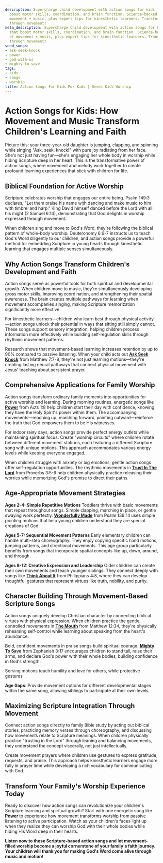 ```yaml
---
description: Supercharge child development with action songs for kids for kids that
  boost motor skills, coordination, and brain function. Science-backed benefits of
  movement + music, plus expert tips for kinesthetic learners. Transform learning
  through movement!
meta_description: Supercharge child development with action songs for kids for kids
  that boost motor skills, coordination, and brain function. Science-backed benefits
  of movement + music, plus expert tips for kinesthetic learners. Transform learning
  through movement!
seed_songs:
- ask-seek-knock
- power
- god-with-us
- mighty-to-save
tags:
- kids
- songs
- worship
title: Action Songs For Kids For Kids | Seeds Kids Worship
---
```

# Action Songs for Kids: How Movement and Music Transform Children's Learning and Faith

Picture this: your three-year-old daughter is jumping, clapping, and spinning while singing "Ask, seek, knock!" with pure joy radiating from her face. She's not just having fun—she's engaging her whole body in worship while hiding Scripture deep in her heart. This is the transformative power of action songs, where movement and melody work together to create profound learning experiences that stick with children for life.

## Biblical Foundation for Active Worship

Scripture celebrates worship that engages our entire being. Psalm 149:3 declares, "Let them praise his name with dancing and make music to him with timbrel and harp." King David himself danced before the Lord with all his might (2 Samuel 6:14), demonstrating that God delights in worship expressed through movement.

When children sing and move to God's Word, they're following the biblical pattern of whole-body worship. Deuteronomy 6:6-7 instructs us to teach God's Word diligently to our children, and action songs provide a powerful method for embedding Scripture in young hearts through kinesthetic learning that engages multiple senses simultaneously.

## Why Action Songs Transform Children's Development and Faith

Action songs serve as powerful tools for both spiritual and developmental growth. When children move to music, they're simultaneously developing gross motor skills, improving coordination, and strengthening their spatial awareness. The brain creates multiple pathways for learning when movement accompanies singing, making Scripture memorization significantly more effective.

For kinesthetic learners—children who learn best through physical activity—action songs unlock their potential in ways that sitting still simply cannot. These songs support sensory integration, helping children process information more effectively while building self-regulation skills through rhythmic movement patterns.

Research shows that movement-based learning increases retention by up to 90% compared to passive listening. When your child acts out [**Ask Seek Knock**](https://seedskidsworship.com/product/ask-seek-knock-matthew-77-8-2/) from Matthew 7:7-8, they're not just learning motions—they're creating lasting neural pathways that connect physical movement with Jesus' teaching about persistent prayer.

## Comprehensive Applications for Family Worship

Action songs transform ordinary family moments into opportunities for active worship and learning. During morning routines, energetic songs like [**Power**](https://seedskidsworship.com/product/power-acts-18/) from Acts 1:8 help children start their day with confidence, knowing they have the Holy Spirit's power within them. The accompanying movements—reaching up, marching forward, pointing outward—reinforce the truth that God empowers them to be His witnesses.

For indoor rainy days, action songs provide perfect energy outlets while maintaining spiritual focus. Create "worship circuits" where children rotate between different movement stations, each featuring a different Scripture song with unique motions. This approach accommodates various energy levels while keeping everyone engaged.

When children struggle with anxiety or big emotions, gentle action songs offer self-regulation opportunities. The rhythmic movements in [**Trust In The Lord**](https://seedskidsworship.com/product/trust-in-the-lord-proverbs-35-6/) from Proverbs 3:5-6 help children physically practice releasing their worries while memorizing God's promise to direct their paths.

## Age-Appropriate Movement Strategies

**Ages 2-4: Simple Repetitive Motions**
Toddlers thrive with basic movements that repeat throughout songs. Simple clapping, marching in place, or gentle swaying work perfectly. [**Wonderfully Made**](https://seedskidsworship.com/product/wonderfully-made-psalm-13914-2/) from Psalm 139:14 uses simple pointing motions that help young children understand they are special creations of God.

**Ages 5-7: Sequential Movement Patterns**
Early elementary children can handle multi-step choreography. They enjoy copying specific hand motions, jumping patterns, and directional movements. This age group particularly benefits from songs that incorporate spatial concepts like up, down, around, and through.

**Ages 8-12: Creative Expression and Leadership**
Older children can create their own movements and teach younger siblings. They connect deeply with songs like [**Think About It**](https://seedskidsworship.com/product/think-about-it-philippians-48/) from Philippians 4:8, where they can develop thoughtful gestures that represent virtues like truth, nobility, and purity.

## Character Building Through Movement-Based Scripture Songs

Action songs uniquely develop Christian character by connecting biblical virtues with physical expression. When children practice the gentle, controlled movements in [**The Mouth**](https://seedskidsworship.com/product/the-mouth-matthew-1234-2/) from Matthew 12:34, they're physically rehearsing self-control while learning about speaking from the heart's abundance.

Bold, confident movements in praise songs build spiritual courage. [**Mighty To Save**](https://seedskidsworship.com/product/mighty-to-save-zephaniah-317/) from Zephaniah 3:17 encourages children to stand tall, raise their arms, and declare God's power with their whole bodies, building confidence in God's strength.

Serving motions teach humility and love for others, while protective gestures

**Age Gaps**: Provide movement options for different developmental stages within the same song, allowing siblings to participate at their own levels.

## Maximizing Scripture Integration Through Movement

Connect action songs directly to family Bible study by acting out biblical stories, practicing memory verses through choreography, and discussing how movements relate to Scripture meanings. When children physically practice "trusting in the Lord" through leaning and balancing movements, they understand the concept viscerally, not just intellectually.

Create movement prayers where children use gestures to express gratitude, requests, and praise. This approach helps kinesthetic learners engage more fully in prayer time while developing a rich vocabulary for communicating with God.

## Transform Your Family's Worship Experience Today

Ready to discover how action songs can revolutionize your children's Scripture learning and spiritual growth? Start with one energetic song like [**Power**](https://seedskidsworship.com/product/power-acts-18/) to experience how movement transforms worship from passive listening to active participation. Watch as your children's faces light up when they realize they can worship God with their whole bodies while hiding His Word deep in their hearts.

**Listen now to these Scripture-based action songs and let movement-filled worship become a joyful cornerstone of your family's faith journey. Your children will thank you for making God's Word come alive through music and motion!**

<script type="application/ld+json">
{
  "@context": "https://schema.org",
  "@type": "Article",
  "headline": "Action Songs For Kids For Kids",
  "author": {
    "@type": "Organization",
    "name": "Seeds Kids Worship"
  },
  "publisher": {
    "@type": "Organization",
    "name": "Seeds Kids Worship",
    "logo": {
      "@type": "ImageObject",
      "url": "https://seedskidsworship.com/logo.png"
    }
  },
  "datePublished": "2025-09-02T16:07:18.101782",
  "dateModified": "2025-09-02T16:07:18.101798",
  "description": "Supercharge child development with action songs for kids for kids that boost motor skills, coordination, and brain function. Science-backed benefits of movement",
  "mainEntityOfPage": {
    "@type": "WebPage",
    "@id": "https://seedskidsworship.com/activities/action-songs-for-kids-for-kids/"
  }
}
</script>

<script type="application/ld+json">
{
  "@context": "https://schema.org",
  "@type": "Product",
  "name": "Ask Seek Knock",
  "description": "Interactive worship song teaching children Jesus' promise about asking, seeking, and knocking in prayer",
  "url": "https://seedskidsworship.com/product/ask-seek-knock-matthew-77-8-2/",
  "brand": {
    "@type": "Brand",
    "name": "Seeds Kids Worship"
  },
  "category": "Children's Christian Music",
  "album": "Seeds of Courage"
}
</script>

<script type="application/ld+json">
{
  "@context": "https://schema.org",
  "@type": "Product",
  "name": "Power",
  "description": "Energetic song about receiving power from the Holy Spirit to be witnesses from Acts 1:8",
  "url": "https://seedskidsworship.com/product/power-acts-18/",
  "brand": {
    "@type": "Brand",
    "name": "Seeds Kids Worship"
  },
  "category": "Children's Christian Music",
  "album": "Power"
}
</script>

<script type="application/ld+json">
{
  "@context": "https://schema.org",
  "@type": "Product",
  "name": "God With Us",
  "description": "Christmas song celebrating Immanuel, God with us, from Matthew 1:18-24",
  "url": "https://seedskidsworship.com/product/god-with-us-matthew-118-24/",
  "brand": {
    "@type": "Brand",
    "name": "Seeds Kids Worship"
  },
  "category": "Children's Christian Music",
  "album": "Seeds of Christmas EP"
}
</script>

<script type="application/ld+json">
{
  "@context": "https://schema.org",
  "@type": "Product",
  "name": "Mighty To Save",
  "description": "Powerful song declaring God as mighty to save and rejoicing over us from Zephaniah 3:17",
  "url": "https://seedskidsworship.com/product/mighty-to-save-zephaniah-317/",
  "brand": {
    "@type": "Brand",
    "name": "Seeds Kids Worship"
  },
  "category": "Children's Christian Music",
  "album": "Seeds of Praise"
}
